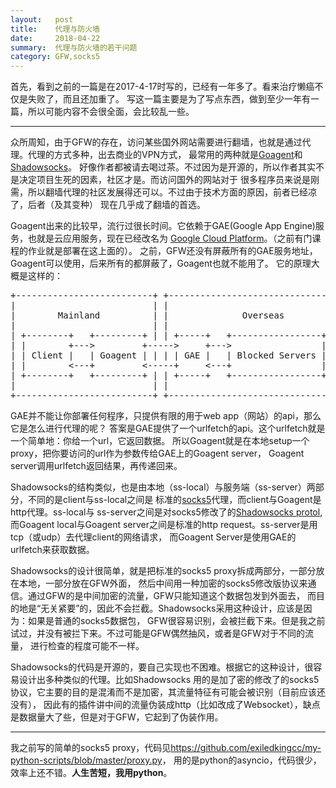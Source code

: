 ```yaml
---
layout:   post
title:    代理与防火墙
date:     2018-04-22
summary:  代理与防火墙的若干问题
category: GFW,socks5
---
```


首先，看到之前的一篇是在2017-4-17时写的，已经有一年多了。看来治疗懒癌不仅是失败了，而且还加重了。
写这一篇主要是为了写点东西，做到至少一年有一篇，所以可能内容不会很全面，会比较乱一些。

---

众所周知，由于GFW的存在，访问某些国外网站需要进行翻墙，也就是通过代理。代理的方式多种，出去商业的VPN方式，
最常用的两种就是[Goagent](https://github.com/goagent/goagent)和[Shadowsocks](https://shadowsocks.org)。
好像作者都被请去喝过茶。不过因为是开源的，所以作者其实不是决定项目生死的因素，社区才是。而访问国外的网站对于
很多程序员来说是刚需，所以翻墙代理的社区发展得还可以。不过由于技术方面的原因，前者已经凉了，后者（及其变种）
现在几乎成了翻墙的首选。

Goagent出来的比较早，流行过很长时间。它依赖于GAE(Google App Engine)服务，也就是云应用服务，现在已经改名为
[Google Cloud Platform](https://cloud.google.com/)。（之前有门课程的作业就是部署在这上面的）。
之前，GFW还没有屏蔽所有的GAE服务地址，Goagent可以使用，后来所有的都屏蔽了，Goagent也就不能用了。
它的原理大概是这样的：
<pre>
+--------------------------+ +-------------------------------+
|                          | |                               |
|        Mainland          | |              Overseas         |
|                          | |                               |
| +--------+   +---------+ | | +-----+   +-----------------+ |
| |        +--->         +----->     +--->                 | |
| | Client |   | Goagent | | | | GAE |   | Blocked Servers | |
| |        <---+         <-----+     <---+                 | |
| +--------+   +---------+ | | +-----+   +-----------------+ |
|                          | |                               |
+--------------------------+ +-------------------------------+
</pre>

GAE并不能让你部署任何程序，只提供有限的用于web app（网站）的api，那么它是怎么进行代理的呢？
答案是GAE提供了一个urlfetch的api。这个urlfetch就是一个简单地：你给一个url，它返回数据。
所以Goagent就是在本地setup一个proxy，把你要访问的url作为参数传给GAE上的Goagent server，
Goagent server调用urlfetch返回结果，再传递回来。

Shadowsocks的结构类似，也是由本地（ss-local）与服务端（ss-server）两部分，不同的是client与ss-local之间是
标准的[socks5](https://tools.ietf.org/html/rfc1928)代理，而client与Goagent是http代理。ss-local与
ss-server之间是对socks5修改了的[Shadowsocks protol](https://shadowsocks.org/en/spec/Protocol.html),
而Goagent local与Goagent server之间是标准的http request。ss-server是用tcp（或udp）去代理client的网络请求，
而Goagent Server是使用GAE的urlfetch来获取数据。

Shadowsocks的设计很简单，就是把标准的socks5 proxy拆成两部分，一部分放在本地，一部分放在GFW外面，
然后中间用一种加密的socks5修改版协议来通信。通过GFW的是中间加密的流量，GFW只能知道这个数据包发到外面去，
而目的地是“无关紧要”的，因此不会拦截。Shadowsocks采用这种设计，应该是因为：如果是普通的socks5数据包，
GFW很容易识别，会被拦截下来。但是我之前试过，并没有被拦下来。不过可能是GFW偶然抽风，或者是GFW对于不同的流量，
进行检查的程度可能不一样。

Shadowsocks的代码是开源的，要自己实现也不困难。根据它的这种设计，很容易设计出多种类似的代理。比如Shadowsocks
用的是加了密的修改了的socks5协议，它主要的目的是混淆而不是加密，其流量特征有可能会被识别（目前应该还没有），
因此有的插件讲中间的流量伪装成http（比如改成了Websocket），缺点是数据量大了些，但是对于GFW，它起到了伪装作用。

---

我之前写的简单的socks5 proxy，代码见<https://github.com/exiledkingcc/my-python-scripts/blob/master/proxy.py>，
用的是python的asyncio，代码很少，效率上还不错。**人生苦短，我用python**。

